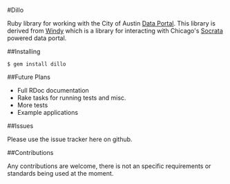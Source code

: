 #Dillo

Ruby library for working with the City of Austin [Data Portal](http://data.austintexas.gov).  This library is derived from [Windy](https://github.com/Chicago/windy) which is a library for interacting with Chicago's [Socrata](http://www.socrata.com) powered data portal.

##Installing

    $ gem install dillo

##Future Plans

+ Full RDoc documentation
+ Rake tasks for running tests and misc.
+ More tests
+ Example applications

##Issues

Please use the issue tracker here on github.

##Contributions

Any contributions are welcome, there is not an specific requirements or standards being used at the moment.

